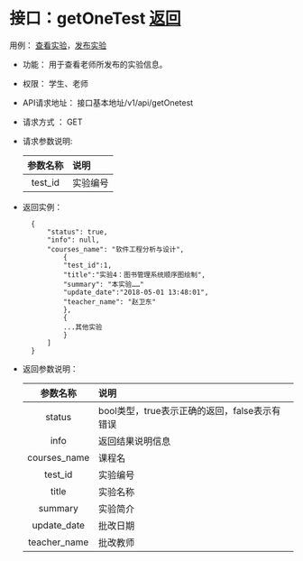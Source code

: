 <!-- markdownlint-disable MD033-->
<!-- 禁止MD033类型的警告 https://www.npmjs.com/package/markdownlint -->

# 接口：getOneTest  [返回](../README.md)
用例： [查看实验](../用例/实验信息.md)，[发布实验](../用例/发布实验.md)

- 功能：
    用于查看老师所发布的实验信息。
    
- 权限：
    学生、老师
    
- API请求地址： 
    接口基本地址/v1/api/getOnetest

- 请求方式 ：
    GET

- 请求参数说明:        

  |参数名称|说明|
  |:---------:|:--------------------------------------------------------|      
  |test_id|实验编号|
    
- 返回实例：

        {         
            "status": true,
            "info": null,    
            "courses_name": "软件工程分析与设计", 
                {
                "test_id":1,
                "title":"实验4：图书管理系统顺序图绘制",
                "summary": "本实验……"
                "update_date":"2018-05-01 13:48:01",
                "teacher_name": "赵卫东"
                }, 
                {
                ...其他实验
                }
            ] 
        }
 
- 返回参数说明：    
 
  |参数名称|说明|
  |:---------:|:--------------------------------------------------------|      
  |status|bool类型，true表示正确的返回，false表示有错误|
  |info|返回结果说明信息|
  |courses_name|课程名|
  |test_id|实验编号|
  |title|实验名称|
  |summary|实验简介|   
  |update_date|批改日期|
  |teacher_name|批改教师|   
